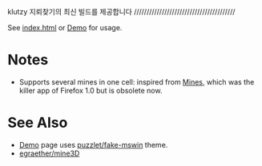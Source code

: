 klutzy 지뢰찾기의 최신 빌드를 제공합니다
////////////////////////////////////////

See [index.html](index.html) or [Demo][] for usage.

# Notes

* Supports several mines in one cell:
  inspired from [Mines](https://addons.mozilla.org/en-US/firefox/addon/mines/),
  which was the killer app of Firefox 1.0 but is obsolete now.

# See Also

* [Demo][] page uses
  [puzzlet/fake-mswin](http://github.com/puzzlet/fake-mswin/) theme.
* [egraether/mine3D](https://github.com/egraether/mine3D)

[Demo]: http://klutzy.github.io/mine.js/
